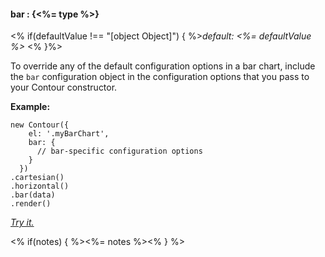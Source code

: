 #### **bar** : {<%= type %>}

<% if(defaultValue !== "[object Object]") { %>*default: <%= defaultValue %>* <% }%>

To override any of the default configuration options in a bar chart, include the `bar` configuration object in the configuration options that you pass to your Contour constructor.

**Example:**

	new Contour({
	    el: '.myBarChart',
	    bar: {
	      // bar-specific configuration options
	    }
	  })
	.cartesian()
	.horizontal()
	.bar(data)
	.render()	
	
*[Try it.](http://jsfiddle.net/gh/get/library/pure/forio/contour/tree/master/src/documentation/fiddle/config.bar/)*	
	
<% if(notes) { %><%= notes %><% } %>

